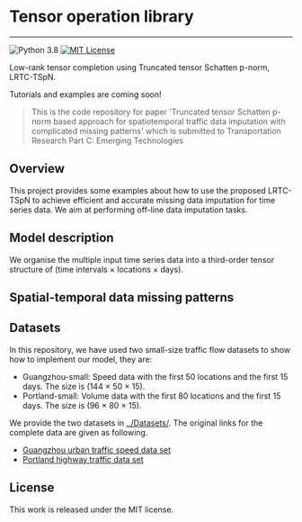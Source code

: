 # Tensor operation library
--------------
![Python 3.8](https://img.shields.io/badge/Python-3.8-blue.svg)
[![MIT License](https://img.shields.io/badge/license-MIT-green.svg)](https://opensource.org/licenses/MIT)

Low-rank tensor completion using Truncated tensor Schatten p-norm, LRTC-TSpN.

Tutorials and examples are coming soon!

> This is the code repository for paper 'Truncated tensor Schatten p-norm based approach for spatiotemporal traffic data
imputation with complicated missing patterns' which is submitted to Transportation Research Part C: Emerging Technologies

## Overview
This project provides some examples about how to use the proposed LRTC-TSpN to achieve efficient and accurate missing data imputation for time series data. We aim at performing off-line data imputation tasks.

## Model description
We organise the multiple input time series data into a third-order tensor structure of (time intervals × locations × days).

## Spatial-temporal data missing patterns


## Datasets
In this repository, we have used two small-size traffic flow datasets to show how to implement our model, they are:  
- Guangzhou-small: Speed data with the first 50 locations and the first 15 days. The size is (144 × 50 × 15).
- Portland-small: Volume data with the first 80 locations and the first 15 days. The size is (96 × 80 × 15).  

We provide the two datasets in [../Datasets/](https://github.com/tongnie/tensorlib/tree/main/Datasets).
The original links for the complete data are given as following.

- [Guangzhou urban traffic speed data set](https://doi.org/10.5281/zenodo.1205228)
- [Portland highway traffic data set](https://portal.its.pdx.edu/home)


License
--------------

This work is released under the MIT license.
